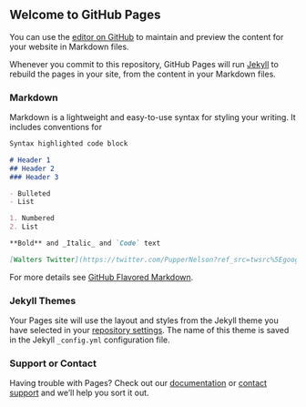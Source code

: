 ## Welcome to GitHub Pages

You can use the [editor on GitHub](https://github.com/LiquidChicken007/Walterthedog/edit/main/index.md) to maintain and preview the content for your website in Markdown files.

Whenever you commit to this repository, GitHub Pages will run [Jekyll](https://jekyllrb.com/) to rebuild the pages in your site, from the content in your Markdown files.

### Markdown

Markdown is a lightweight and easy-to-use syntax for styling your writing. It includes conventions for

```markdown
Syntax highlighted code block

# Header 1
## Header 2
### Header 3

- Bulleted
- List

1. Numbered
2. List

**Bold** and _Italic_ and `Code` text

[Walters Twitter](https://twitter.com/PupperNelson?ref_src=twsrc%5Egoogle%7Ctwcamp%5Eserp%7Ctwgr%5Eauthor) ![walter website photo](https://user-images.githubusercontent.com/75923384/133860215-1c159b67-983e-43d6-ae82-c83f30885004.jpg)

```

For more details see [GitHub Flavored Markdown](https://guides.github.com/features/mastering-markdown/).

### Jekyll Themes

Your Pages site will use the layout and styles from the Jekyll theme you have selected in your [repository settings](https://github.com/LiquidChicken007/Walterthedog/settings/pages). The name of this theme is saved in the Jekyll `_config.yml` configuration file.

### Support or Contact

Having trouble with Pages? Check out our [documentation](https://docs.github.com/categories/github-pages-basics/) or [contact support](https://support.github.com/contact) and we’ll help you sort it out.
